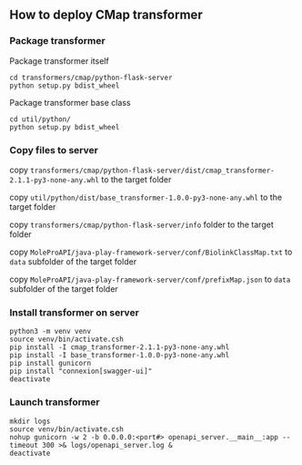 ## How to deploy CMap transformer

### Package transformer

Package transformer itself
```
cd transformers/cmap/python-flask-server
python setup.py bdist_wheel
```
Package transformer base class
```
cd util/python/
python setup.py bdist_wheel
```

### Copy files to server

copy `transformers/cmap/python-flask-server/dist/cmap_transformer-2.1.1-py3-none-any.whl` to the target folder

copy `util/python/dist/base_transformer-1.0.0-py3-none-any.whl` to the target folder

copy `transformers/cmap/python-flask-server/info` folder to the target folder

copy `MoleProAPI/java-play-framework-server/conf/BiolinkClassMap.txt` to `data` subfolder of the target folder

copy `MoleProAPI/java-play-framework-server/conf/prefixMap.json` to `data` subfolder of the target folder

### Install transformer on server

```
python3 -m venv venv
source venv/bin/activate.csh
pip install -I cmap_transformer-2.1.1-py3-none-any.whl
pip install -I base_transformer-1.0.0-py3-none-any.whl
pip install gunicorn
pip install "connexion[swagger-ui]"
deactivate
```

### Launch transformer

```
mkdir logs
source venv/bin/activate.csh
nohup gunicorn -w 2 -b 0.0.0.0:<port#> openapi_server.__main__:app --timeout 300 >& logs/openapi_server.log &
deactivate
```
